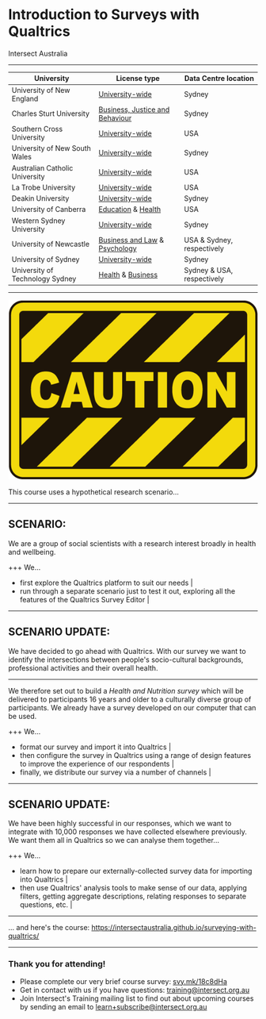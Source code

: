 
# Introduction to Surveys with Qualtrics
Intersect Australia

---

|University               |License type             |Data Centre location              |
|-------------------------------|------------------------|----------------------------|
|University of New England|[University-wide](unesurveys.qualtrics.com)|Sydney|
|Charles Sturt University|[Business, Justice and Behaviour](https://csufobjbs.au1.qualtrics.com)|Sydney|
|Southern Cross University|[University-wide](https://scuau.qualtrics.com)|USA|
|University of New South Wales|[University-wide](unsw.qualtrics.com)|Sydney|
|Australian Catholic University|[University-wide](https://acu.qualtrics.com)|USA|
|La Trobe University |[University-wide](latrobe.co1.qualtrics.com)|USA|
|Deakin University|[University-wide](https://deakinsurveys.au1.qualtrics.com)|Sydney|
|University of Canberra|[Education](canberra.qualtrics.com) & [Health](canberrahealth.qualtrics.com)|USA|
|Western Sydney University|[University-wide](surveyswesternsydney.qualtrics.com)|Sydney|
|University of Newcastle|[Business and Law](newcastlebusandlaw.qualtrics.com) & [Psychology](uonpsychology.qualtrics.com)|USA & Sydney, respectively|
|University of Sydney|[University-wide](sydney.qualtrics.com)|Sydney|
|University of Technology Sydney|[Health](utshealth.qualtrics.com) & [Business](utsbusiness.qualtrics.com)|Sydney & USA, respectively|


---

![caution](assets/caution.png)

This course uses a hypothetical research scenario...

---
## SCENARIO:

We are a group of social scientists with a research interest broadly in health and wellbeing.

+++
We...
* first explore the Qualtrics platform to suit our needs |
* run through a separate scenario just to test it out, exploring all the features of the Qualtrics Survey Editor |

---
## SCENARIO UPDATE:

We have decided to go ahead with Qualtrics. With our survey we want to identify the intersections between people's socio-cultural backgrounds, professional activities and their overall health. 

---
We therefore set out to build a *Health and Nutrition survey* which will be delivered to participants 16 years and older to a culturally diverse group of participants. We already have a survey developed on our computer that can be used.

+++
We...
* format our survey and import it into Qualtrics |
* then configure the survey in Qualtrics using a range of design features to improve the experience of our respondents |
* finally, we distribute our survey via a number of channels |

---
## SCENARIO UPDATE:

We have been highly successful in our responses, which we want to integrate with 10,000 responses we have collected elsewhere previously. We want them all in Qualtrics so we can analyse them together...

+++
We...
* learn how to prepare our externally-collected survey data for importing into Qualtrics |
* then use Qualtrics' analysis tools to make sense of our data, applying filters, getting aggregate descriptions, relating responses to separate questions, etc. |

---


... and here's the course: https://intersectaustralia.github.io/surveying-with-qualtrics/

---
### Thank you for attending!

- Please complete our very brief course survey: [svy.mk/18c8dHa](http://svy.mk/18c8dHa)
- Get in contact with us if you have questions: [training@intersect.org.au](mailto:training@intersect.org.au)
- Join Intersect's Training mailing list to find out about upcoming courses by sending an email to [learn+subscribe@intersect.org.au](mailto:learn+subscribe@intersect.org.au)
